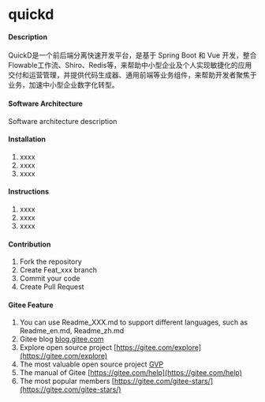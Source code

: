 # quickd

#### Description
QuickD是一个前后端分离快速开发平台，是基于 Spring Boot 和 Vue 开发，整合 Flowable工作流、Shiro、Redis等，来帮助中小型企业及个人实现敏捷化的应用交付和运营管理，并提供代码生成器、通用前端等业务组件，来帮助开发者聚焦于业务，加速中小型企业数字化转型。

#### Software Architecture
Software architecture description

#### Installation

1.  xxxx
2.  xxxx
3.  xxxx

#### Instructions

1.  xxxx
2.  xxxx
3.  xxxx

#### Contribution

1.  Fork the repository
2.  Create Feat_xxx branch
3.  Commit your code
4.  Create Pull Request


#### Gitee Feature

1.  You can use Readme\_XXX.md to support different languages, such as Readme\_en.md, Readme\_zh.md
2.  Gitee blog [blog.gitee.com](https://blog.gitee.com)
3.  Explore open source project [https://gitee.com/explore](https://gitee.com/explore)
4.  The most valuable open source project [GVP](https://gitee.com/gvp)
5.  The manual of Gitee [https://gitee.com/help](https://gitee.com/help)
6.  The most popular members  [https://gitee.com/gitee-stars/](https://gitee.com/gitee-stars/)
